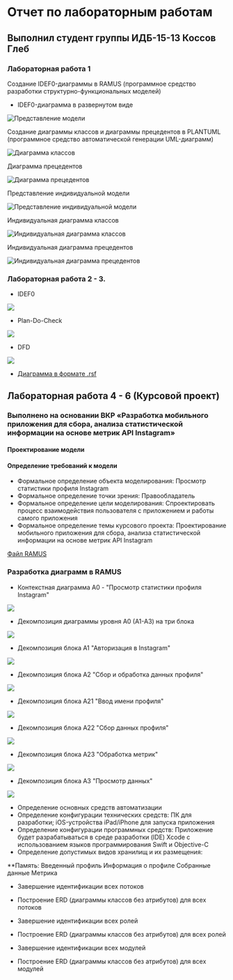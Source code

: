 # Отчет по лабораторным работам
## Выполнил студент группы ИДБ-15-13 Коссов Глеб
### Лабораторная работа 1

Создание IDEF0-диаграммы в RAMUS (программное средство разработки структурно-функциональных моделей)
* IDEF0-диаграмма в развернутом виде

![Представление модели](https://github.com/rf3d/kossov.github.io/blob/master/6%D0%B2%D0%BE%D0%BF%D1%80%D0%BE%D1%81%D0%BE%D0%B2.png)

Создание диаграммы классов и диаграммы прецедентов в PLANTUML (программное средство автоматической генерации UML-диаграмм)

![Диаграмма классов](https://github.com/rf3d/kossov.github.io/blob/master/JSwz2i8m5CNnkVSf3fqKV8VRZyb1xEPyIO8DJHEvjyL1V7S3NLmFF_wSpZRHRLyJsHBpIrHMk2Hc-50pY5kUMlRinvAAuZ77BL3JgvRtiGofaWgB-g3_qvUEIZjn2p5CjOSRqvtHCqvNlc3aSsLpz04kgak1kf1zlV83.png)

Диаграмма прецедентов

![Диаграмма прецедентов](https://github.com/rf3d/kossov.github.io/blob/master/%D1%83%D0%BC%D0%BB2.png)

Представление индивидуальной модели

![Представление индивидуальной модели](https://github.com/rf3d/kossov.github.io/blob/master/%D0%94%D0%B8%D0%B0%D0%B3%D1%80%D0%B0%D0%BC%D0%BC%D0%B0%D0%98%D0%BD%D0%B4%D0%B8%D0%B2%D0%B8%D0%B4%D1%83%D0%B0%D0%BB%D1%8C%D0%BD%D0%B0%D1%8F.png)

Индивидуальная диаграмма классов

![Индивидуальная диаграмма классов](https://github.com/rf3d/kossov.github.io/blob/master/%D0%BC%D0%B5%D1%80%D0%BE%D0%BF%D1%80%D0%B8%D1%8F%D1%82%D0%B8%D0%B5%D1%83%D0%BC%D0%BB1.png)

Индивидуальная диаграмма прецедентов

![Индивидуальная диаграмма прецедентов](https://github.com/rf3d/kossov.github.io/blob/master/%D0%98%D0%BD%D0%B4%D0%B8%D0%B2%D0%94%D0%B8%D0%B0%D0%B3%D0%9F%D1%80%D0%B5%D1%86%D0%B5%D0%B4%D0%B5%D0%BD%D1%82%D0%BE%D0%B2.png)


### Лабораторная работа 2 - 3.
* IDEF0

![](https://github.com/rf3d/kossov.github.io/blob/master/model3.png)

* Plan-Do-Check

![](https://github.com/rf3d/kossov.github.io/blob/master/idef03.png)

* DFD

![](https://github.com/rf3d/kossov.github.io/blob/master/3dfd.png)

* [Диаграмма в формате .rsf](https://github.com/rf3d/kossov.github.io/blob/master/%D0%9B%D0%A02%D0%9E%D0%B1%D0%BD%D0%BE%D0%B2%D0%BB%D0%B5%D0%BD%D0%BD%D0%B0%D1%8F.rsf)

## Лабораторная работа 4 - 6 (Курсовой проект)
### Выполнено на основании ВКР «Разработка мобильного приложения для сбора, анализа статистической информации на основе метрик API Instagram»

#### Проектирование модели
#### Определение требований к модели
* Формальное определение объекта моделирования: Просмотр статистики профиля Instagram
* Формальное определение точки зрения: Правообладатель
* Формальное определение цели моделирования: Спроектировать процесс взаимодействия пользователя с приложением и работы самого приложения
* Формальное определение темы курсового проекта: Проектирование мобильного приложения для сбора, анализа статистической информации на основе метрик API Instagram

[Файл RAMUS](https://github.com/rf3d/kossov.github.io/blob/master/kurs121218.rsf)

### Разработка диаграмм в RAMUS
* Контекстная диаграмма А0 - "Просмотр статистики профиля Instagram"

![](https://github.com/rf3d/kossov.github.io/blob/master/12.PNG)

* Декомпозиция диаграммы уровня А0 (А1-А3) на три блока

![](https://github.com/rf3d/kossov.github.io/blob/master/2.jpg)

* Декомпозиция блока А1 "Авторизация в Instagram"

![](https://github.com/rf3d/kossov.github.io/blob/master/03_A1.png)

* Декомпозиция блока А2 "Сбор и обработка данных профиля"

![](https://github.com/rf3d/kossov.github.io/blob/master/4.jpg)

* Декомпозиция блока А21 "Ввод имени профиля"

![](https://github.com/rf3d/kossov.github.io/blob/master/5.jpg)

* Декомпозиция блока А22 "Сбор данных профиля"

![](https://github.com/rf3d/kossov.github.io/blob/master/06_A22.png)

* Декомпозиция блока А23 "Обработка метрик"

![](https://github.com/rf3d/kossov.github.io/blob/master/07_A23.png)

* Декомпозиция блока А3 "Просмотр данных"

![](https://github.com/rf3d/kossov.github.io/blob/master/6.jpg)






* Определение основных средств автоматизации
* Определение конфигурации технических средств: ПК для разработки; iOS-устройства iPad/iPhone для запуска приложения
* Определение конфигурации программных средств:
Приложение будет разрабатываться в среде разработки (IDE) Xcode с использованием языков программирования Swift и Objective-C
* Определение допустимых видов хранилищ и их размещения: 

**Память: 
Введенный профиль
Информация о профиле
Собранные данные
Метрика


* Завершение идентификации всех потоков
* Построение ERD (диаграммы классов без атрибутов) для всех потоков

* Завершение идентификации всех ролей
* Построение ERD (диаграммы классов без атрибутов) для всех ролей

* Завершение идентификации всех модулей
* Построение ERD (диаграммы классов без атрибутов) для всех модулей

